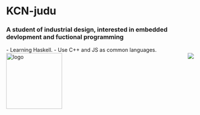 # KCN-judu
### A student of industrial design, interested in embedded devlopment and fuctional programming
<div>
<div>
- Learning Haskell.
- Use C++ and JS as common languages.
</div>
<img align="right" src="https://github-readme-stats.vercel.app/api/top-langs/?username=KCN-judu&theme=tokyonight&layout=compact" align="right"/>
</div>







<img src="https://github-readme-stats.vercel.app/api?username=KCN-judu&show_icons=true&theme=gruvbox&count_private=true" height="150px" alt="logo">
